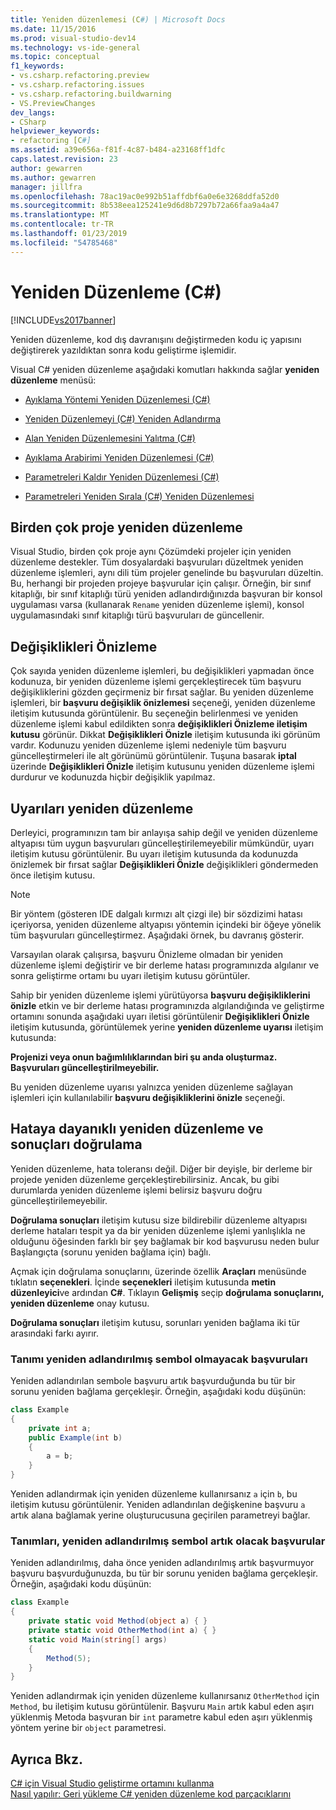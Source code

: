 ```yaml
---
title: Yeniden düzenlemesi (C#) | Microsoft Docs
ms.date: 11/15/2016
ms.prod: visual-studio-dev14
ms.technology: vs-ide-general
ms.topic: conceptual
f1_keywords:
- vs.csharp.refactoring.preview
- vs.csharp.refactoring.issues
- vs.csharp.refactoring.buildwarning
- VS.PreviewChanges
dev_langs:
- CSharp
helpviewer_keywords:
- refactoring [C#]
ms.assetid: a39e656a-f81f-4c87-b484-a23168ff1dfc
caps.latest.revision: 23
author: gewarren
ms.author: gewarren
manager: jillfra
ms.openlocfilehash: 78ac19ac0e992b51affdbf6a0e6e3268ddfa52d0
ms.sourcegitcommit: 8b538eea125241e9d6d8b7297b72a66faa9a4a47
ms.translationtype: MT
ms.contentlocale: tr-TR
ms.lasthandoff: 01/23/2019
ms.locfileid: "54785468"
---
```

# <a name="refactoring-c"></a>Yeniden Düzenleme (C#)
[!INCLUDE[vs2017banner](../includes/vs2017banner.md)]

Yeniden düzenleme, kod dış davranışını değiştirmeden kodu iç yapısını değiştirerek yazıldıktan sonra kodu geliştirme işlemidir.  
  
 Visual C# yeniden düzenleme aşağıdaki komutları hakkında sağlar **yeniden düzenleme** menüsü:  
  
-   [Ayıklama Yöntemi Yeniden Düzenlemesi (C#)](../csharp-ide/extract-method-refactoring-csharp.md)  
  
-   [Yeniden Düzenlemeyi (C#) Yeniden Adlandırma](../csharp-ide/rename-refactoring-csharp.md)  
  
-   [Alan Yeniden Düzenlemesini Yalıtma (C#)](../csharp-ide/encapsulate-field-refactoring-csharp.md)  
  
-   [Ayıklama Arabirimi Yeniden Düzenlemesi (C#)](../csharp-ide/extract-interface-refactoring-csharp.md)  
  
-   [Parametreleri Kaldır Yeniden Düzenlemesi (C#)](../csharp-ide/remove-parameters-refactoring-csharp.md)  
  
-   [Parametreleri Yeniden Sırala (C#) Yeniden Düzenlemesi](../csharp-ide/reorder-parameters-refactoring-csharp.md)  
  
## <a name="multi-project-refactoring"></a>Birden çok proje yeniden düzenleme  
 Visual Studio, birden çok proje aynı Çözümdeki projeler için yeniden düzenleme destekler. Tüm dosyalardaki başvuruları düzeltmek yeniden düzenleme işlemleri, aynı dili tüm projeler genelinde bu başvuruları düzeltin. Bu, herhangi bir projeden projeye başvurular için çalışır. Örneğin, bir sınıf kitaplığı, bir sınıf kitaplığı türü yeniden adlandırdığınızda başvuran bir konsol uygulaması varsa (kullanarak `Rename` yeniden düzenleme işlemi), konsol uygulamasındaki sınıf kitaplığı türü başvuruları de güncellenir.  
  
## <a name="changes-preview"></a>Değişiklikleri Önizleme  
 Çok sayıda yeniden düzenleme işlemleri, bu değişiklikleri yapmadan önce kodunuza, bir yeniden düzenleme işlemi gerçekleştirecek tüm başvuru değişikliklerini gözden geçirmeniz bir fırsat sağlar. Bu yeniden düzenleme işlemleri, bir **başvuru değişiklik önizlemesi** seçeneği, yeniden düzenleme iletişim kutusunda görüntülenir. Bu seçeneğin belirlenmesi ve yeniden düzenleme işlemi kabul edildikten sonra **değişiklikleri Önizleme iletişim kutusu** görünür. Dikkat **Değişiklikleri Önizle** iletişim kutusunda iki görünüm vardır. Kodunuzu yeniden düzenleme işlemi nedeniyle tüm başvuru güncelleştirmeleri ile alt görünümü görüntülenir. Tuşuna basarak **iptal** üzerinde **Değişiklikleri Önizle** iletişim kutusunu yeniden düzenleme işlemi durdurur ve kodunuzda hiçbir değişiklik yapılmaz.  
  
## <a name="refactoring-warnings"></a>Uyarıları yeniden düzenleme  
 Derleyici, programınızın tam bir anlayışa sahip değil ve yeniden düzenleme altyapısı tüm uygun başvuruları güncelleştirilemeyebilir mümkündür, uyarı iletişim kutusu görüntülenir. Bu uyarı iletişim kutusunda da kodunuzda önizlemek bir fırsat sağlar **Değişiklikleri Önizle** değişiklikleri göndermeden önce iletişim kutusu.  
  
> [!NOTE]
>  Bir yöntem (gösteren IDE dalgalı kırmızı alt çizgi ile) bir sözdizimi hatası içeriyorsa, yeniden düzenleme altyapısı yöntemin içindeki bir öğeye yönelik tüm başvuruları güncelleştirmez. Aşağıdaki örnek, bu davranış gösterir.  
  
 Varsayılan olarak çalışırsa, başvuru Önizleme olmadan bir yeniden düzenleme işlemi değiştirir ve bir derleme hatası programınızda algılanır ve sonra geliştirme ortamı bu uyarı iletişim kutusu görüntüler.  
  
 Sahip bir yeniden düzenleme işlemi yürütüyorsa **başvuru değişikliklerini önizle** etkin ve bir derleme hatası programınızda algılandığında ve geliştirme ortamını sonunda aşağıdaki uyarı iletisi görüntülenir **Değişiklikleri Önizle** iletişim kutusunda, görüntülemek yerine **yeniden düzenleme uyarısı** iletişim kutusunda:  
  
 **Projenizi veya onun bağımlılıklarından biri şu anda oluşturmaz. Başvuruları güncelleştirilmeyebilir.**  
  
 Bu yeniden düzenleme uyarısı yalnızca yeniden düzenleme sağlayan işlemleri için kullanılabilir **başvuru değişikliklerini önizle** seçeneği.  
  
## <a name="error-tolerant-refactoring-and-verification-results"></a>Hataya dayanıklı yeniden düzenleme ve sonuçları doğrulama  
 Yeniden düzenleme, hata toleransı değil. Diğer bir deyişle, bir derleme bir projede yeniden düzenleme gerçekleştirebilirsiniz. Ancak, bu gibi durumlarda yeniden düzenleme işlemi belirsiz başvuru doğru güncelleştirilemeyebilir.  
  
 **Doğrulama sonuçları** iletişim kutusu size bildirebilir düzenleme altyapısı derleme hataları tespit ya da bir yeniden düzenleme işlemi yanlışlıkla ne olduğunu öğesinden farklı bir şey bağlamak bir kod başvurusu neden bulur Başlangıçta (sorunu yeniden bağlama için) bağlı.  
  
 Açmak için doğrulama sonuçlarını, üzerinde özellik **Araçları** menüsünde tıklatın **seçenekleri**. İçinde **seçenekleri** iletişim kutusunda **metin düzenleyici**ve ardından **C#**. Tıklayın **Gelişmiş** seçip **doğrulama sonuçlarını, yeniden düzenleme** onay kutusu.  
  
 **Doğrulama sonuçları** iletişim kutusu, sorunları yeniden bağlama iki tür arasındaki farkı ayırır.  
  
### <a name="references-whose-definition-will-no-longer-be-the-renamed-symbol"></a>Tanımı yeniden adlandırılmış sembol olmayacak başvuruları  
 Yeniden adlandırılan sembole başvuru artık başvurduğunda bu tür bir sorunu yeniden bağlama gerçekleşir. Örneğin, aşağıdaki kodu düşünün:  
  
```csharp  
class Example  
{  
    private int a;  
    public Example(int b)  
    {  
        a = b;  
    }  
}  
```  
  
 Yeniden adlandırmak için yeniden düzenleme kullanırsanız `a` için `b`, bu iletişim kutusu görüntülenir. Yeniden adlandırılan değişkenine başvuru `a` artık alana bağlamak yerine oluşturucusuna geçirilen parametreyi bağlar.  
  
### <a name="references-whose-definition-will-now-become-the-renamed-symbol"></a>Tanımları, yeniden adlandırılmış sembol artık olacak başvurular  
 Yeniden adlandırılmış, daha önce yeniden adlandırılmış artık başvurmuyor başvuru başvurduğunuzda, bu tür bir sorunu yeniden bağlama gerçekleşir. Örneğin, aşağıdaki kodu düşünün:  
  
```csharp  
class Example  
{  
    private static void Method(object a) { }  
    private static void OtherMethod(int a) { }  
    static void Main(string[] args)  
    {  
        Method(5);  
    }  
}  
```  
  
 Yeniden adlandırmak için yeniden düzenleme kullanırsanız `OtherMethod` için `Method`, bu iletişim kutusu görüntülenir. Başvuru `Main` artık kabul eden aşırı yüklenmiş Metoda başvuran bir `int` parametre kabul eden aşırı yüklenmiş yöntem yerine bir `object` parametresi.  
  
## <a name="see-also"></a>Ayrıca Bkz.  
 [C# için Visual Studio geliştirme ortamını kullanma](../csharp-ide/using-the-visual-studio-development-environment-for-csharp.md)   
 [Nasıl yapılır: Geri yükleme C# yeniden düzenleme kod parçacıklarını](../ide/how-to-restore-csharp-refactoring-snippets.md)